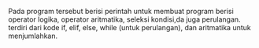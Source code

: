Pada program tersebut berisi perintah untuk membuat program berisi operator logika, operator aritmatika, seleksi kondisi,da juga perulangan. terdiri dari kode if, elif, else, while (untuk perulangan), dan aritmatika untuk menjumlahkan.